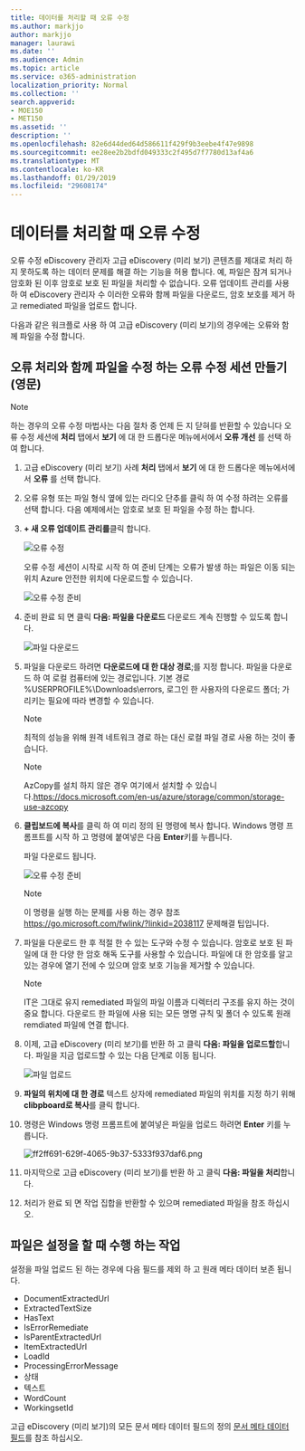 ```yaml
---
title: 데이터를 처리할 때 오류 수정
ms.author: markjjo
author: markjjo
manager: laurawi
ms.date: ''
ms.audience: Admin
ms.topic: article
ms.service: o365-administration
localization_priority: Normal
ms.collection: ''
search.appverid:
- MOE150
- MET150
ms.assetid: ''
description: ''
ms.openlocfilehash: 82e6d44ded64d586611f429f9b3eebe4f47e9898
ms.sourcegitcommit: ee28ee2b2bdfd049333c2f495d7f7780d13af4a6
ms.translationtype: MT
ms.contentlocale: ko-KR
ms.lasthandoff: 01/29/2019
ms.locfileid: "29608174"
---
```

# <a name="error-remediation-when-processing-data"></a>데이터를 처리할 때 오류 수정

오류 수정 eDiscovery 관리자 고급 eDiscovery (미리 보기) 콘텐츠를 제대로 처리 하지 못하도록 하는 데이터 문제를 해결 하는 기능을 허용 합니다. 예, 파일은 잠겨 되거나 암호화 된 이후 암호로 보호 된 파일을 처리할 수 없습니다. 오류 업데이트 관리를 사용 하 여 eDiscovery 관리자 수 이러한 오류와 함께 파일을 다운로드, 암호 보호를 제거 하 고 remediated 파일을 업로드 합니다.

다음과 같은 워크플로 사용 하 여 고급 eDiscovery (미리 보기)의 경우에는 오류와 함께 파일을 수정 합니다.

## <a name="creating-an-error-remediation-session-to-remediate-files-with-processing-errors"></a>오류 처리와 함께 파일을 수정 하는 오류 수정 세션 만들기 (영문)

>[!NOTE]
>하는 경우의 오류 수정 마법사는 다음 절차 중 언제 든 지 닫혀를 반환할 수 있습니다 오류 수정 세션에 **처리** 탭에서 **보기** 에 대 한 드롭다운 메뉴에서에서 **오류 개선** 를 선택 하 여 합니다.

1. 고급 eDiscovery (미리 보기) 사례 **처리** 탭에서 **보기** 에 대 한 드롭다운 메뉴에서에서 **오류** 를 선택 합니다.

2. 오류 유형 또는 파일 형식 옆에 있는 라디오 단추를 클릭 하 여 수정 하려는 오류를 선택 합니다.  다음 예제에서는 암호로 보호 된 파일을 수정 하는 합니다.

3. **+ 새 오류 업데이트 관리를**클릭 합니다.

    ![오류 수정](../media/8c2faf1a-834b-44fc-b418-6a18aed8b81a.png)

    오류 수정 세션이 시작로 시작 하 여 준비 단계는 오류가 발생 하는 파일은 이동 되는 위치 Azure 안전한 위치에 다운로드할 수 있습니다.

    ![오류 수정 준비](../media/390572ec-7012-47c4-a6b6-4cbb5649e8a8.png)

4. 준비 완료 되 면 클릭 **다음: 파일을 다운로드** 다운로드 계속 진행할 수 있도록 합니다.

    ![파일 다운로드](../media/6ac04b09-8e13-414a-9e24-7c75ba586363.png)

5. 파일을 다운로드 하려면 **다운로드에 대 한 대상 경로**;를 지정 합니다. 파일을 다운로드 하 여 로컬 컴퓨터에 있는 경로입니다.  기본 경로 %USERPROFILE%\Downloads\errors, 로그인 한 사용자의 다운로드 폴더; 가리키는 필요에 따라 변경할 수 있습니다.

    >[!NOTE]
    >최적의 성능을 위해 원격 네트워크 경로 하는 대신 로컬 파일 경로 사용 하는 것이 좋습니다.

    > [!NOTE]
    > AzCopy를 설치 하지 않은 경우 여기에서 설치할 수 있습니다.https://docs.microsoft.com/en-us/azure/storage/common/storage-use-azcopy

6. **클립보드에 복사**를 클릭 하 여 미리 정의 된 명령에 복사 합니다. Windows 명령 프롬프트를 시작 하 고 명령에 붙여넣은 다음 **Enter**키를 누릅니다.  

    파일 다운로드 됩니다.

    ![오류 수정 준비](../media/f364ab4d-31c5-4375-b69f-650f694a2f69.png)

     > [!NOTE]
     > 이 명령을 실행 하는 문제를 사용 하는 경우 참조 https://go.microsoft.com/fwlink/?linkid=2038117 문제해결 팁입니다.

7. 파일을 다운로드 한 후 적절 한 수 있는 도구와 수정 수 있습니다. 암호로 보호 된 파일에 대 한 다양 한 암호 해독 도구를 사용할 수 있습니다. 파일에 대 한 암호를 알고 있는 경우에 열기 전에 수 있으며 암호 보호 기능을 제거할 수 있습니다.
    > [!NOTE]
    > IT은 그대로 유지 remediated 파일의 파일 이름과 디렉터리 구조를 유지 하는 것이 중요 합니다.  다운로드 한 파일에 사용 되는 모든 명명 규칙 및 폴더 수 있도록 원래 remdiated 파일에 연결 합니다.

8. 이제, 고급 eDiscovery (미리 보기)를 반환 하 고 클릭 **다음: 파일을 업로드할**합니다.  파일을 지금 업로드할 수 있는 다음 단계로 이동 됩니다.

    ![파일 업로드](../media/af3d8617-1bab-4ecd-8de0-22e53acba240.png)

9. **파일의 위치에 대 한 경로** 텍스트 상자에 remediated 파일의 위치를 지정 하기 위해 **clibpboard로 복사**를 클릭 합니다.

10. 명령은 Windows 명령 프롬프트에 붙여넣은 파일을 업로드 하려면 **Enter** 키를 누릅니다.

    ![ff2ff691-629f-4065-9b37-5333f937daf6.png](../media/ff2ff691-629f-4065-9b37-5333f937daf6.png)

11. 마지막으로 고급 eDiscovery (미리 보기)를 반환 하 고 클릭 **다음: 파일을 처리**합니다.

12. 처리가 완료 되 면  작업 집합을 반환할 수 있으며 remediated 파일을 참조 하십시오.

## <a name="what-happens-when-files-are-remediated"></a>파일은 설정을 할 때 수행 하는 작업

설정을 파일 업로드 된 하는 경우에 다음 필드를 제외 하 고 원래 메타 데이터 보존 됩니다. 

- DocumentExtractedUrl
- ExtractedTextSize
- HasText
- IsErrorRemediate
- IsParentExtractedUrl
- ItemExtractedUrl
- LoadId
- ProcessingErrorMessage
- 상태
- 텍스트
- WordCount
- WorkingsetId

고급 eDiscovery (미리 보기)의 모든 문서 메타 데이터 필드의 정의 [문서 메타 데이터 필드](document-metadata-fields.md)를 참조 하십시오.